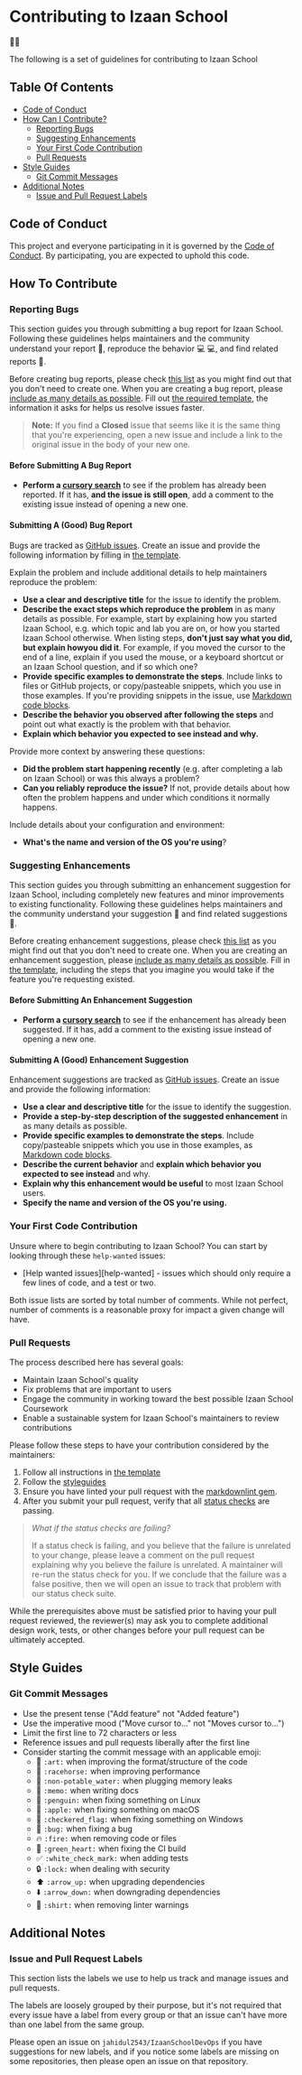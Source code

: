 # Contributing to Izaan School

:100::boom:

The following is a set of guidelines for contributing to Izaan School

## Table Of Contents

<!-- TOC -->

- [Code of Conduct](#code-of-conduct)
- [How Can I Contribute?](#how-can-i-contribute)
  - [Reporting Bugs](#reporting-bugs)
  - [Suggesting Enhancements](#suggesting-enhancements)
  - [Your First Code Contribution](#your-first-code-contribution)
  - [Pull Requests](#pull-requests)
- [Style Guides](#style-guides)
  - [Git Commit Messages](#git-commit-messages)
- [Additional Notes](#additional-notes)
  - [Issue and Pull Request Labels](#issue-and-pull-request-labels)

<!-- /TOC -->

## Code of Conduct

This project and everyone participating in it is governed by the
[Code of Conduct](.github/CODE_OF_CONDUCT.md). By participating, you are
expected to uphold this code.

## How To Contribute

### Reporting Bugs

This section guides you through submitting a bug report for Izaan School.
Following these guidelines helps maintainers and the community understand your
report :pencil:, reproduce the behavior :computer: :computer:, and find related
reports :mag_right:.

Before creating bug reports, please check
[this list](#before-submitting-a-bug-report) as you might find out that you
don't need to create one. When you are creating a bug report, please
[include as many details as possible](#how-do-i-submit-a-good-bug-report).
Fill out [the required template](.github/ISSUE_TEMPLATE.md), the information
it asks for helps us resolve issues faster.

> __Note:__ If you find a __Closed__ issue that seems like it is the same thing
> that you're experiencing, open a new issue and include a link to the original
> issue in the body of your new one.

#### Before Submitting A Bug Report

- __Perform a [cursory search](https://github.com/jahidul2543/IzaanSchoolDevOps/issues?utf8=%E2%9C%93&q=is%3Aissueu)__
  to see if the problem has already been reported. If it has,
  __and the issue is still open__, add a comment to the existing issue instead
  of opening a new one.

#### Submitting A (Good) Bug Report

Bugs are tracked as [GitHub issues](https://guides.github.com/features/issues/).
Create an issue and provide the following information by filling in
[the template](.github/ISSUE_TEMPLATE.md).

Explain the problem and include additional details to help maintainers
reproduce the problem:

- __Use a clear and descriptive title__ for the issue to identify the problem.
- __Describe the exact steps which reproduce the problem__ in as many details
  as possible. For example, start by explaining how you started Izaan School,
  e.g. which topic and lab you are on, or how you started Izaan School
  otherwise. When listing steps,
  __don't just say what you did, but explain howyou did it__. For example, if
  you moved the cursor to the end of a line, explain if you used the mouse, or
  a keyboard shortcut or an Izaan School question, and if so which one?
- __Provide specific examples to demonstrate the steps__. Include links to
  files or GitHub projects, or copy/pasteable snippets, which you use in those
  examples. If you're providing snippets in the issue, use
  [Markdown code blocks](https://help.github.com/articles/markdown-basics/#multiple-lines).
- __Describe the behavior you observed after following the steps__ and point
  out what exactly is the problem with that behavior.
- __Explain which behavior you expected to see instead and why.__

Provide more context by answering these questions:

- __Did the problem start happening recently__ (e.g. after completing a lab on
  Izaan School) or was this always a problem?
- __Can you reliably reproduce the issue?__ If not, provide details about how
  often the problem happens and under which conditions it normally happens.

Include details about your configuration and environment:

- __What's the name and version of the OS you're using__?

### Suggesting Enhancements

This section guides you through submitting an enhancement suggestion for
Izaan School, including completely new features and minor improvements to
existing functionality. Following these guidelines helps maintainers and the
community understand your suggestion :pencil: and find related suggestions
:mag_right:.

Before creating enhancement suggestions, please check [this list](#before-submitting-an-enhancement-suggestion)
as you might find out that you don't need to create one. When you are creating
an enhancement suggestion, please [include as many details as possible](#how-do-i-submit-a-good-enhancement-suggestion).
Fill in [the template](.github/ISSUE_TEMPLATE.md), including the steps that you
imagine you would take if the feature you're requesting existed.

#### Before Submitting An Enhancement Suggestion

- __Perform a [cursory search](https://github.com/jahidul2543/IzaanSchoolDevOps/issues?utf8=%E2%9C%93&q=is%3Aissue)__
  to see if the enhancement has already been suggested. If it has, add a
  comment to the existing issue instead of opening a new one.

#### Submitting A (Good) Enhancement Suggestion

Enhancement suggestions are tracked as [GitHub issues](https://guides.github.com/features/issues/).
Create an issue and provide the following information:

- __Use a clear and descriptive title__ for the issue to identify the
  suggestion.
- __Provide a step-by-step description of the suggested enhancement__ in as
  many details as possible.
- __Provide specific examples to demonstrate the steps__. Include
  copy/pasteable snippets which you use in those examples, as
  [Markdown code blocks](https://help.github.com/articles/markdown-basics/#multiple-lines).
- __Describe the current behavior__ and
  __explain which behavior you expected to see instead__ and why.
- __Explain why this enhancement would be useful__ to most Izaan School users.
- __Specify the name and version of the OS you're using.__

### Your First Code Contribution

Unsure where to begin contributing to Izaan School? You can start by looking
through these `help-wanted` issues:

- [Help wanted issues][help-wanted] - issues which should only require a few
  lines of code, and a test or two.

Both issue lists are sorted by total number of comments. While not perfect,
number of comments is a reasonable proxy for impact a given change will have.

### Pull Requests

The process described here has several goals:

- Maintain Izaan School's quality
- Fix problems that are important to users
- Engage the community in working toward the best possible Izaan School
  Coursework
- Enable a sustainable system for Izaan School's maintainers to review
  contributions

Please follow these steps to have your contribution considered by the
maintainers:

1. Follow all instructions in [the template](.github/PULL_REQUEST_TEMPLATE.md)
1. Follow the [styleguides](#styleguides)
1. Ensure you have linted your pull request with the [markdownlint gem](https://github.com/markdownlint/markdownlint).
1. After you submit your pull request, verify that all [status checks](https://help.github.com/articles/about-status-checks/)
   are passing.

> _What if the status checks are failing?_
>
> If a status check is failing, and you believe that the failure is unrelated to
> your change, please leave a comment on the pull request explaining why you
> believe the failure is unrelated. A maintainer will re-run the status check for
> you. If we conclude that the failure was a false positive, then we will open an
> issue to track that problem with our status check suite.

While the prerequisites above must be satisfied prior to having your pull
request reviewed, the reviewer(s) may ask you to complete additional design
work, tests, or other changes before your pull request can be ultimately
accepted.

## Style Guides

### Git Commit Messages

- Use the present tense ("Add feature" not "Added feature")
- Use the imperative mood ("Move cursor to..." not "Moves cursor to...")
- Limit the first line to 72 characters or less
- Reference issues and pull requests liberally after the first line
- Consider starting the commit message with an applicable emoji:
  - :art: `:art:` when improving the format/structure of the code
  - :racehorse: `:racehorse:` when improving performance
  - :non-potable_water: `:non-potable_water:` when plugging memory leaks
  - :memo: `:memo:` when writing docs
  - :penguin: `:penguin:` when fixing something on Linux
  - :apple: `:apple:` when fixing something on macOS
  - :checkered_flag: `:checkered_flag:` when fixing something on Windows
  - :bug: `:bug:` when fixing a bug
  - :fire: `:fire:` when removing code or files
  - :green_heart: `:green_heart:` when fixing the CI build
  - :white_check_mark: `:white_check_mark:` when adding tests
  - :lock: `:lock:` when dealing with security
  - :arrow_up: `:arrow_up:` when upgrading dependencies
  - :arrow_down: `:arrow_down:` when downgrading dependencies
  - :shirt: `:shirt:` when removing linter warnings

## Additional Notes

### Issue and Pull Request Labels

This section lists the labels we use to help us track and manage issues and
pull requests.

The labels are loosely grouped by their purpose, but it's not required that
every issue have a label from every group or that an issue can't have more than
one label from the same group.

Please open an issue on `jahidul2543/IzaanSchoolDevOps` if you have suggestions for
new labels, and if you notice some labels are missing on some repositories,
then please open an issue on that repository.
